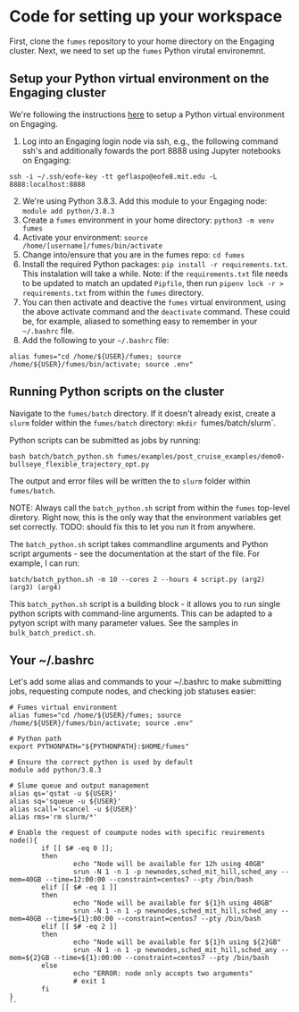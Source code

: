 # Code for setting up your workspace
First, clone the `fumes` repository to your home directory on the Engaging cluster. Next, we need to set up the `fumes` Python virutal environemnt. 

## Setup your Python virtual environment on the Engaging cluster 
We're following the instructions [here](https://engaging-web.mit.edu/eofe-wiki/virtual_envs/scripted/python_venv/) to setup a Python virtual environment on Engaging. 

1. Log into an Engaging login node via ssh, e.g., the following command ssh's and additionally fowards the port 8888 using Jupyter notebooks on Engaging:
  ```
  ssh -i ~/.ssh/eofe-key -tt geflaspo@eofe8.mit.edu -L 8888:localhost:8888
  ```
2. We're using Python 3.8.3. Add this module to your Engaging node: `module add python/3.8.3`
3. Create a `fumes` environment in your home directory: `python3 -m venv fumes`
4. Activate your environment: `source /home/[username]/fumes/bin/activate`
5. Change into/ensure that you are in the fumes repo: `cd fumes`
6. Install the required Python packages: `pip install -r requirements.txt`. This instalation will take a while. Note: if the `requirements.txt` file needs to be updated to match an updated `Pipfile`, then run `pipenv lock -r > requirements.txt` from within the `fumes` directory. 
7. You can then activate and deactive the `fumes` virtual environment, using the above activate command and the `deactivate` command. These could be, for example, aliased to something easy to remember in your `~/.bashrc` file. 
8. Add the following to your `~/.bashrc` file:
```
alias fumes="cd /home/${USER}/fumes; source /home/${USER}/fumes/bin/activate; source .env" 
```

## Running Python scripts on the cluster
Navigate to the `fumes/batch` directory. If it doesn't already exist, create a `slurm` folder within the `fumes/batch` directory: `mkdir `fumes/batch/slurm`.

Python scripts can be submitted as jobs by running:
```
bash batch/batch_python.sh fumes/examples/post_cruise_examples/demo0-bullseye_flexible_trajectory_opt.py
```
The output and error files will be written the to `slurm` folder within `fumes/batch`. 

NOTE: Always call the `batch_python.sh` script from within the `fumes` top-level diretory. Right now, this is the only way that the environment variables get set correctly. TODO: should fix this to let you run it from anywhere. 

The `batch_python.sh` script takes commandline arguments and Python script arguments - see the documentation at the start of the file. For example, I can run:
```
batch/batch_python.sh -m 10 --cores 2 --hours 4 script.py (arg2) (arg3) (arg4)
```

This `batch_python.sh` script is a building block - it allows you to run single python scripts with command-line arguments. This can be adapted to a pytyon script with many parameter values. See the samples in `bulk_batch_predict.sh`. 

## Your ~/.bashrc
Let's add some alias and commands to your ~/.bashrc to make submitting jobs, requesting compute nodes, and checking job statuses easier:
```
# Fumes virtual environment 
alias fumes="cd /home/${USER}/fumes; source /home/${USER}/fumes/bin/activate; source .env" 

# Python path
export PYTHONPATH="${PYTHONPATH}:$HOME/fumes"

# Ensure the correct python is used by default
module add python/3.8.3

# Slume queue and output management
alias qs='qstat -u ${USER}'
alias sq='squeue -u ${USER}'
alias scall='scancel -u ${USER}'
alias rms='rm slurm/*'

# Enable the request of coumpute nodes with specific reuirements
node(){
        if [[ $# -eq 0 ]];
        then
                echo "Node will be available for 12h using 40GB"
                srun -N 1 -n 1 -p newnodes,sched_mit_hill,sched_any --mem=40GB --time=12:00:00 --constraint=centos7 --pty /bin/bash
        elif [[ $# -eq 1 ]]
        then
                echo "Node will be available for ${1}h using 40GB"
                srun -N 1 -n 1 -p newnodes,sched_mit_hill,sched_any --mem=40GB --time=${1}:00:00 --constraint=centos7 --pty /bin/bash
        elif [[ $# -eq 2 ]]
        then
                echo "Node will be available for ${1}h using ${2}GB"
                srun -N 1 -n 1 -p newnodes,sched_mit_hill,sched_any --mem=${2}GB --time=${1}:00:00 --constraint=centos7 --pty /bin/bash
        else
                echo "ERROR: node only accepts two arguments"
                # exit 1
        fi
}
``

